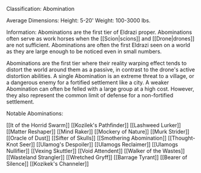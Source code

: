 Classification: Abomination

Average Dimensions: 
	Height: 5-20'
	Weight: 100-3000 lbs.

Information: 
 Abominations are the first tier of Eldrazi proper. Abominations often serve as work horses when the [[Scion|scions]] and [[Drone|drones]] are not sufficient. Abominations are often the first Eldrazi seen on a world as they are large enough to be noticed even in small numbers.

  Abominations are the first tier where their reality warping effect tends to distort the world around them as a passive, in contrast to the drone's active distortion abilities. A single Abomination is an extreme threat to a village, or a dangerous enemy for a fortified settlement like a city. A weaker Abomination can often be felled with a large group at a high cost. However, they also represent the common limit of defense for a non-fortified settlement.

Notable Abominations:

[[It of the Horrid Swarm]]
[[Kozilek's Pathfinder]]
[[Lashweed Lurker]]
[[Matter Reshaper]]
[[Mind Raker]]
[[Mockery of Nature]]
[[Murk Strider]]
[[Oracle of Dust]]
[[Sifter of Skulls]]
[[Smothering Abomination]]
[[Thought-Knot Seer]]
[[Ulamog's Despoiler]]
[[Ulamogs Reclaimer]]
[[Ulamogs Nullifier]]
[[Vexing Skuttler]]
[[Void Attendent]]
[[Walker of the Wastes]]
[[Wasteland Strangler]]
[[Wretched Gryff]]
[[Barrage Tyrant]]
[[Bearer of Silence]]
[[Kozikek's Channeler]]